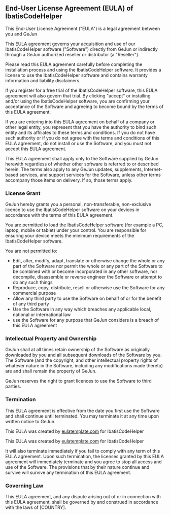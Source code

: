<h2>End-User License Agreement (EULA) of <span class="app_name">IbatisCodeHelper</span></h2>

<p>This End-User License Agreement ("EULA") is a legal agreement between you and <span class="company_name">GeJun</span></p>

<p>This EULA agreement governs your acquisition and use of our <span class="app_name">IbatisCodeHelper</span> software ("Software") directly from <span class="company_name">GeJun</span> or indirectly through a <span class="company_name">GeJun</span> authorized reseller or distributor (a "Reseller").</p>

<p>Please read this EULA agreement carefully before completing the installation process and using the <span class="app_name">IbatisCodeHelper</span> software. It provides a license to use the <span class="app_name">IbatisCodeHelper</span> software and contains warranty information and liability disclaimers.</p>

<p>If you register for a free trial of the <span class="app_name">IbatisCodeHelper</span> software, this EULA agreement will also govern that trial. By clicking "accept" or installing and/or using the <span class="app_name">IbatisCodeHelper</span> software, you are confirming your acceptance of the Software and agreeing to become bound by the terms of this EULA agreement.</p>

<p>If you are entering into this EULA agreement on behalf of a company or other legal entity, you represent that you have the authority to bind such entity and its affiliates to these terms and conditions. If you do not have such authority or if you do not agree with the terms and conditions of this EULA agreement, do not install or use the Software, and you must not accept this EULA agreement.</p>

<p>This EULA agreement shall apply only to the Software supplied by <span class="company_name">GeJun</span> herewith regardless of whether other software is referred to or described herein. The terms also apply to any <span class="company_name">GeJun</span> updates, supplements, Internet-based services, and support services for the Software, unless other terms accompany those items on delivery. If so, those terms apply.</p>

<h3>License Grant</h3>

<p><span class="company_name">GeJun</span> hereby grants you a personal, non-transferable, non-exclusive licence to use the <span class="app_name">IbatisCodeHelper</span> software on your devices in accordance with the terms of this EULA agreement.</p>

<p>You are permitted to load the <span class="app_name">IbatisCodeHelper</span> software (for example a PC, laptop, mobile or tablet) under your control. You are responsible for ensuring your device meets the minimum requirements of the <span class="app_name">IbatisCodeHelper</span> software.</p>

<p>You are not permitted to:</p>

<ul>
<li>Edit, alter, modify, adapt, translate or otherwise change the whole or any part of the Software nor permit the whole or any part of the Software to be combined with or become incorporated in any other software, nor decompile, disassemble or reverse engineer the Software or attempt to do any such things</li>
<li>Reproduce, copy, distribute, resell or otherwise use the Software for any commercial purpose</li>
<li>Allow any third party to use the Software on behalf of or for the benefit of any third party</li>
<li>Use the Software in any way which breaches any applicable local, national or international law</li>
<li>use the Software for any purpose that <span class="company_name">GeJun</span> considers is a breach of this EULA agreement</li>
</ul>

<h3>Intellectual Property and Ownership</h3>

<p><span class="company_name">GeJun</span> shall at all times retain ownership of the Software as originally downloaded by you and all subsequent downloads of the Software by you. The Software (and the copyright, and other intellectual property rights of whatever nature in the Software, including any modifications made thereto) are and shall remain the property of <span class="company_name">GeJun</span>.</p>

<p><span class="company_name">GeJun</span> reserves the right to grant licences to use the Software to third parties.</p>

<h3>Termination</h3>

<p>This EULA agreement is effective from the date you first use the Software and shall continue until terminated. You may terminate it at any time upon written notice to <span class="company_name">GeJun</span>.</p>

<p>This EULA was created by <a href="http://eulatemplate.com">eulatemplate.com</a> for <span class="app_name">IbatisCodeHelper</span></p>
<p>This EULA was created by <a href="http://eulatemplate.com">eulatemplate.com</a> for <span class="app_name">IbatisCodeHelper</span></p>

<p>It will also terminate immediately if you fail to comply with any term of this EULA agreement. Upon such termination, the licenses granted by this EULA agreement will immediately terminate and you agree to stop all access and use of the Software. The provisions that by their nature continue and survive will survive any termination of this EULA agreement.</p>

<h3>Governing Law</h3>

<p>This EULA agreement, and any dispute arising out of or in connection with this EULA agreement, shall be governed by and construed in accordance with the laws of <span class="country">[COUNTRY]</span>.</p>
